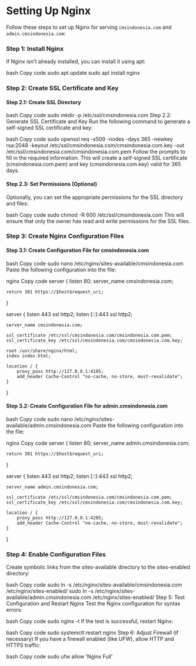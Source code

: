 # Setting Up Nginx

Follow these steps to set up Nginx for serving `cmsindonesia.com` and `admin.cmsindonesia.com`:

### Step 1: Install Nginx

If Nginx isn't already installed, you can install it using apt:

bash
Copy code
sudo apt update
sudo apt install nginx

### Step 2: Create SSL Certificate and Key
#### Step 2.1: Create SSL Directory

bash
Copy code
sudo mkdir -p /etc/ssl/cmsindonesia.com
Step 2.2: Generate SSL Certificate and Key
Run the following command to generate a self-signed SSL certificate and key:

bash
Copy code
sudo openssl req -x509 -nodes -days 365 -newkey rsa:2048 -keyout /etc/ssl/cmsindonesia.com/cmsindonesia.com.key -out /etc/ssl/cmsindonesia.com/cmsindonesia.com.pem
Follow the prompts to fill in the required information. This will create a self-signed SSL certificate (cmsindonesia.com.pem) and key (cmsindonesia.com.key) valid for 365 days.

#### Step 2.3: Set Permissions (Optional)
Optionally, you can set the appropriate permissions for the SSL directory and files:

bash
Copy code
sudo chmod -R 600 /etc/ssl/cmsindonesia.com
This will ensure that only the owner has read and write permissions for the SSL files.

### Step 3: Create Nginx Configuration Files
#### Step 3.1: Create Configuration File for cmsindonesia.com
bash
Copy code
sudo nano /etc/nginx/sites-available/cmsindonesia.com
Paste the following configuration into the file:

nginx
Copy code
server {
    listen 80;
    server_name cmsindonesia.com;

    return 301 https://$host$request_uri;
}

server {
    listen 443 ssl http2;
    listen [::]:443 ssl http2;

    server_name cmsindonesia.com;

    ssl_certificate /etc/ssl/cmsindonesia.com/cmsindonesia.com.pem;
    ssl_certificate_key /etc/ssl/cmsindonesia.com/cmsindonesia.com.key;

    root /usr/share/nginx/html;
    index index.html;

    location / {
        proxy_pass http://127.0.0.1:4105;
        add_header Cache-Control "no-cache, no-store, must-revalidate";
    }
}
#### Step 3.2: Create Configuration File for admin.cmsindonesia.com
bash
Copy code
sudo nano /etc/nginx/sites-available/admin.cmsindonesia.com
Paste the following configuration into the file:

nginx
Copy code
server {
    listen 80;
    server_name admin.cmsindonesia.com;

    return 301 https://$host$request_uri;
}

server {
    listen 443 ssl http2;
    listen [::]:443 ssl http2;

    server_name admin.cmsindonesia.com;

    ssl_certificate /etc/ssl/cmsindonesia.com/cmsindonesia.com.pem;
    ssl_certificate_key /etc/ssl/cmsindonesia.com/cmsindonesia.com.key;

    location / {
        proxy_pass http://127.0.0.1:4205;
        add_header Cache-Control "no-cache, no-store, must-revalidate";
    }
}
### Step 4: Enable Configuration Files
Create symbolic links from the sites-available directory to the sites-enabled directory:

bash
Copy code
sudo ln -s /etc/nginx/sites-available/cmsindonesia.com /etc/nginx/sites-enabled/
sudo ln -s /etc/nginx/sites-available/admin.cmsindonesia.com /etc/nginx/sites-enabled/
Step 5: Test Configuration and Restart Nginx
Test the Nginx configuration for syntax errors:

bash
Copy code
sudo nginx -t
If the test is successful, restart Nginx:

bash
Copy code
sudo systemctl restart nginx
Step 6: Adjust Firewall (if necessary)
If you have a firewall enabled (like UFW), allow HTTP and HTTPS traffic:

bash
Copy code
sudo ufw allow 'Nginx Full'

